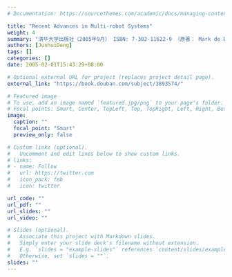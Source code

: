 ```yaml
---
# Documentation: https://sourcethemes.com/academic/docs/managing-content/

title: "Recent Advances in Multi-robot Systems"
weight: 4
summary: "清华大学出版社（2005年9月） ISBN: 7-302-11622-9 （原著： Mark de Berg, Marc van Kreveld, Mark Overmars, Otfried Schwarzkopf,Computational Geometry:Algorithms and Applications, Springer Springer; 2nd edition (Feb 18, 2000), ISBN: 3-540-65620-0.）"
authors: [JunhuiDeng]
tags: []
categories: []
date: 2005-02-01T15:43:29+08:00

# Optional external URL for project (replaces project detail page).
external_link: "https://book.douban.com/subject/3893574/"

# Featured image
# To use, add an image named `featured.jpg/png` to your page's folder.
# Focal points: Smart, Center, TopLeft, Top, TopRight, Left, Right, BottomLeft, Bottom, BottomRight.
image:
  caption: ""
  focal_point: "Smart"
  preview_only: false

# Custom links (optional).
#   Uncomment and edit lines below to show custom links.
# links:
# - name: Follow
#   url: https://twitter.com
#   icon_pack: fab
#   icon: twitter

url_code: ""
url_pdf: ""
url_slides: ""
url_video: ""

# Slides (optional).
#   Associate this project with Markdown slides.
#   Simply enter your slide deck's filename without extension.
#   E.g. `slides = "example-slides"` references `content/slides/example-slides.md`.
#   Otherwise, set `slides = ""`.
slides: ""
---
```

